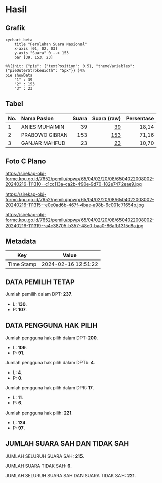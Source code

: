 # Hasil

## Grafik

```mermaid
xychart-beta
    title "Perolehan Suara Nasional"
    x-axis [01, 02, 03]
    y-axis "Suara" 0 --> 153
    bar [39, 153, 23]
```

```mermaid
%%{init: {"pie": {"textPosition": 0.5}, "themeVariables": {"pieOuterStrokeWidth": "5px"}} }%%
pie showData
    "1" : 39
    "2" : 153
    "3" : 23
```

## Tabel

| No. | Nama Paslon    | Suara | Suara (raw) | Persentase |
|:--- |:-------------- | -----:| -----------:| ----------:|
| 1   | ANIES MUHAIMIN | 39    | [39][p-1]   | 18,14      |
| 2   | PRABOWO GIBRAN | 153   | [153][p-2]  | 71,16      |
| 3   | GANJAR MAHFUD  | 23    | [23][p-3]   | 10,70      |


[p-1]: https://github.com/gigit-pemilu/pemilu-2024/blob/main/pilpres/hitung-suara/sub/65-kalimantan-utara/sub/04-tana-tidung/sub/02-sesayap-hilir/sub/2008-sesayap-selor/sub/002-tps/sub/paslon-1.txt
[p-2]: https://github.com/gigit-pemilu/pemilu-2024/blob/main/pilpres/hitung-suara/sub/65-kalimantan-utara/sub/04-tana-tidung/sub/02-sesayap-hilir/sub/2008-sesayap-selor/sub/002-tps/sub/paslon-2.txt
[p-3]: https://github.com/gigit-pemilu/pemilu-2024/blob/main/pilpres/hitung-suara/sub/65-kalimantan-utara/sub/04-tana-tidung/sub/02-sesayap-hilir/sub/2008-sesayap-selor/sub/002-tps/sub/paslon-3.txt

## Foto C Plano

https://sirekap-obj-formc.kpu.go.id/7652/pemilu/ppwp/65/04/02/20/08/6504022008002-20240216-111310--c1cc113a-ca2b-490e-9d70-182e7472eae9.jpg

https://sirekap-obj-formc.kpu.go.id/7652/pemilu/ppwp/65/04/02/20/08/6504022008002-20240216-111315--e0e0ad6b-467f-4bae-a98b-6c001c71654b.jpg

https://sirekap-obj-formc.kpu.go.id/7652/pemilu/ppwp/65/04/02/20/08/6504022008002-20240216-111319--a4c38705-b357-48e0-baa0-86afb1315d8a.jpg


## Metadata

| Key        | Value               |
| ---------- | ------------------- |
| Time Stamp | 2024-02-16 12:51:22 |


## DATA PEMILIH TETAP

Jumlah pemilih dalam DPT: **237**.
 * L: **130**.
 * P: **107**.

## DATA PENGGUNA HAK PILIH

Jumlah pengguna hak pilih dalam DPT: **200**.
 * L: **109**.
 * P: **91**.

Jumlah pengguna hak pilih dalam DPTb: **4**.
 * L: **4**.
 * P: **0**.

Jumlah pengguna hak pilih dalam DPK: **17**.
 * L: **11**.
 * P: **6**.

Jumlah pengguna hak pilih: **221**.
 * L: **124**.
 * P: **97**.

## JUMLAH SUARA SAH DAN TIDAK SAH

JUMLAH SELURUH SUARA SAH: **215**.

JUMLAH SUARA TIDAK SAH: **6**.

JUMLAH SELURUH SUARA SAH DAN SUARA TIDAK SAH: **221**.


